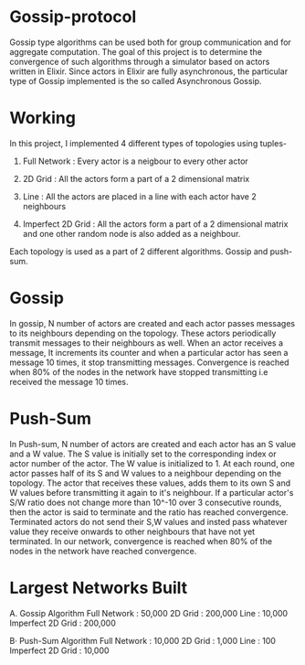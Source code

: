 # Gossip-protocol
Gossip type algorithms can be used both for group communication and for aggregate computation. The goal of this project is to determine the convergence of such algorithms through a simulator based on actors written in Elixir. Since actors in Elixir are fully asynchronous, the particular type of Gossip implemented is the so called Asynchronous Gossip.
# Working
In this project, I implemented 4 different types of topologies using tuples-

1. Full Network : Every actor is a neigbour to every other actor

2. 2D Grid : All the actors form a part of a 2 dimensional matrix

3. Line : All the actors are placed in a line with each actor have 2 neighbours

4. Imperfect 2D Grid : All the actors form a part of a 2 dimensional matrix and one other random node is also added as a neighbour.

Each topology is used as a part of 2 different algorithms. Gossip and push-sum.

# Gossip

In gossip, N number of actors are created and each actor passes messages to its neighbours depending on the topology. These actors periodically transmit messages to their neighbours as well. When an actor receives a message, It increments its counter and when a particular actor has seen a message 10 times, it stop transmitting messages. Convergence is reached when 80% of the nodes in the network have stopped transmitting i.e received the message 10 times.

# Push-Sum

In Push-sum, N number of actors are created and each actor has an S value and a W value. The S value is initially set to the corresponding index or actor number of the actor. The W value is initialized to 1. At each round, one actor passes half of its S and W values to a neighbour depending on the topology. The actor that receives these values, adds them to its own S and W values before transmitting it again to it's neighbour. If a particular actor's S/W ratio does not change more than 10^-10 over 3 consecutive rounds, then the actor is said to terminate and the ratio has reached convergence. Terminated actors do not send their S,W values and insted pass whatever value they receive onwards to other neighbours that have not yet terminated. In our network, convergence is reached when 80% of the nodes in the network have reached convergence.

# Largest Networks Built

A. Gossip Algorithm
      Full Network : 50,000 
      2D Grid : 200,000 
      Line : 10,000 
      Imperfect 2D Grid : 200,000

B· Push-Sum Algorithm 
      Full Network : 10,000 
      2D Grid : 1,000 
      Line : 100 
      Imperfect 2D Grid : 10,000
      

